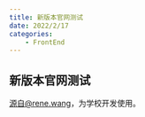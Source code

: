 ```yaml
---
title: 新版本官网测试
date: 2022/2/17
categories:
    - FrontEnd
---
```


## 新版本官网测试  
源自@rene.wang，为学校开发使用。